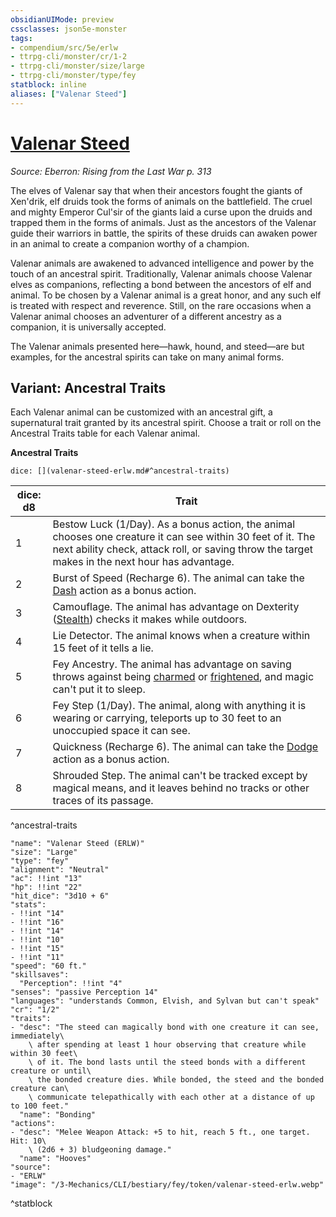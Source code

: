 ```yaml
---
obsidianUIMode: preview
cssclasses: json5e-monster
tags:
- compendium/src/5e/erlw
- ttrpg-cli/monster/cr/1-2
- ttrpg-cli/monster/size/large
- ttrpg-cli/monster/type/fey
statblock: inline
aliases: ["Valenar Steed"]
---
```

# [Valenar Steed](3-Mechanics\CLI\bestiary\fey/valenar-steed-erlw.md)
*Source: Eberron: Rising from the Last War p. 313*  

The elves of Valenar say that when their ancestors fought the giants of Xen'drik, elf druids took the forms of animals on the battlefield. The cruel and mighty Emperor Cul'sir of the giants laid a curse upon the druids and trapped them in the forms of animals. Just as the ancestors of the Valenar guide their warriors in battle, the spirits of these druids can awaken power in an animal to create a companion worthy of a champion.

Valenar animals are awakened to advanced intelligence and power by the touch of an ancestral spirit. Traditionally, Valenar animals choose Valenar elves as companions, reflecting a bond between the ancestors of elf and animal. To be chosen by a Valenar animal is a great honor, and any such elf is treated with respect and reverence. Still, on the rare occasions when a Valenar animal chooses an adventurer of a different ancestry as a companion, it is universally accepted.

The Valenar animals presented here—hawk, hound, and steed—are but examples, for the ancestral spirits can take on many animal forms.

## Variant: Ancestral Traits

Each Valenar animal can be customized with an ancestral gift, a supernatural trait granted by its ancestral spirit. Choose a trait or roll on the Ancestral Traits table for each Valenar animal.

**Ancestral Traits**

`dice: [](valenar-steed-erlw.md#^ancestral-traits)`

| dice: d8 | Trait |
|----------|-------|
| 1 | Bestow Luck (1/Day). As a bonus action, the animal chooses one creature it can see within 30 feet of it. The next ability check, attack roll, or saving throw the target makes in the next hour has advantage. |
| 2 | Burst of Speed (Recharge 6). The animal can take the [Dash](/3-Mechanics/CLI/rules/actions.md#Dash) action as a bonus action. |
| 3 | Camouflage. The animal has advantage on Dexterity ([Stealth](/3-Mechanics/CLI/rules/skills.md#Stealth)) checks it makes while outdoors. |
| 4 | Lie Detector. The animal knows when a creature within 15 feet of it tells a lie. |
| 5 | Fey Ancestry. The animal has advantage on saving throws against being [charmed](/3-Mechanics/CLI/rules/conditions.md#charmed) or [frightened](/3-Mechanics/CLI/rules/conditions.md#frightened), and magic can't put it to sleep. |
| 6 | Fey Step (1/Day). The animal, along with anything it is wearing or carrying, teleports up to 30 feet to an unoccupied space it can see. |
| 7 | Quickness (Recharge 6). The animal can take the [Dodge](/3-Mechanics/CLI/rules/actions.md#Dodge) action as a bonus action. |
| 8 | Shrouded Step. The animal can't be tracked except by magical means, and it leaves behind no tracks or other traces of its passage. |
^ancestral-traits

```statblock
"name": "Valenar Steed (ERLW)"
"size": "Large"
"type": "fey"
"alignment": "Neutral"
"ac": !!int "13"
"hp": !!int "22"
"hit_dice": "3d10 + 6"
"stats":
- !!int "14"
- !!int "16"
- !!int "14"
- !!int "10"
- !!int "15"
- !!int "11"
"speed": "60 ft."
"skillsaves":
  "Perception": !!int "4"
"senses": "passive Perception 14"
"languages": "understands Common, Elvish, and Sylvan but can't speak"
"cr": "1/2"
"traits":
- "desc": "The steed can magically bond with one creature it can see, immediately\
    \ after spending at least 1 hour observing that creature while within 30 feet\
    \ of it. The bond lasts until the steed bonds with a different creature or until\
    \ the bonded creature dies. While bonded, the steed and the bonded creature can\
    \ communicate telepathically with each other at a distance of up to 100 feet."
  "name": "Bonding"
"actions":
- "desc": "Melee Weapon Attack: +5 to hit, reach 5 ft., one target. Hit: 10\
    \ (2d6 + 3) bludgeoning damage."
  "name": "Hooves"
"source":
- "ERLW"
"image": "/3-Mechanics/CLI/bestiary/fey/token/valenar-steed-erlw.webp"
```
^statblock